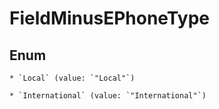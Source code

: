
# FieldMinusEPhoneType

## Enum


    * `Local` (value: `"Local"`)

    * `International` (value: `"International"`)




